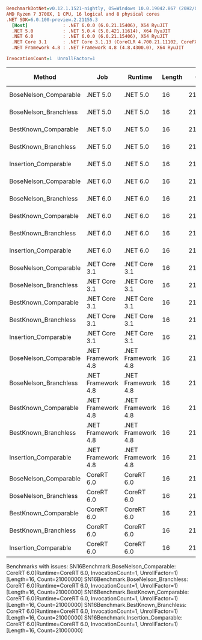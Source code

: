 ``` ini

BenchmarkDotNet=v0.12.1.1521-nightly, OS=Windows 10.0.19042.867 (20H2/October2020Update)
AMD Ryzen 7 3700X, 1 CPU, 16 logical and 8 physical cores
.NET SDK=6.0.100-preview.2.21155.3
  [Host]             : .NET 6.0.0 (6.0.21.15406), X64 RyuJIT
  .NET 5.0           : .NET 5.0.4 (5.0.421.11614), X64 RyuJIT
  .NET 6.0           : .NET 6.0.0 (6.0.21.15406), X64 RyuJIT
  .NET Core 3.1      : .NET Core 3.1.13 (CoreCLR 4.700.21.11102, CoreFX 4.700.21.11602), X64 RyuJIT
  .NET Framework 4.8 : .NET Framework 4.8 (4.8.4300.0), X64 RyuJIT

InvocationCount=1  UnrollFactor=1  

```
|                Method |                Job |            Runtime | Length |    Count |     Mean |   Error |  StdDev | Gen 0 | Gen 1 | Gen 2 | Allocated |
|---------------------- |------------------- |------------------- |------- |--------- |---------:|--------:|--------:|------:|------:|------:|----------:|
| BoseNelson_Comparable |           .NET 5.0 |           .NET 5.0 |     16 | 21000000 | 184.2 ms | 0.23 ms | 0.19 ms |     - |     - |     - |         - |
| BoseNelson_Branchless |           .NET 5.0 |           .NET 5.0 |     16 | 21000000 | 185.9 ms | 0.36 ms | 0.32 ms |     - |     - |     - |         - |
|  BestKnown_Comparable |           .NET 5.0 |           .NET 5.0 |     16 | 21000000 | 200.0 ms | 0.42 ms | 0.37 ms |     - |     - |     - |         - |
|  BestKnown_Branchless |           .NET 5.0 |           .NET 5.0 |     16 | 21000000 | 146.7 ms | 0.27 ms | 0.24 ms |     - |     - |     - |         - |
|  Insertion_Comparable |           .NET 5.0 |           .NET 5.0 |     16 | 21000000 | 207.2 ms | 2.18 ms | 1.82 ms |     - |     - |     - |         - |
| BoseNelson_Comparable |           .NET 6.0 |           .NET 6.0 |     16 | 21000000 | 187.4 ms | 0.45 ms | 0.42 ms |     - |     - |     - |     144 B |
| BoseNelson_Branchless |           .NET 6.0 |           .NET 6.0 |     16 | 21000000 | 185.8 ms | 0.12 ms | 0.09 ms |     - |     - |     - |     144 B |
|  BestKnown_Comparable |           .NET 6.0 |           .NET 6.0 |     16 | 21000000 | 201.5 ms | 1.79 ms | 1.67 ms |     - |     - |     - |     144 B |
|  BestKnown_Branchless |           .NET 6.0 |           .NET 6.0 |     16 | 21000000 | 147.3 ms | 0.71 ms | 0.67 ms |     - |     - |     - |     144 B |
|  Insertion_Comparable |           .NET 6.0 |           .NET 6.0 |     16 | 21000000 | 226.2 ms | 1.63 ms | 1.52 ms |     - |     - |     - |     192 B |
| BoseNelson_Comparable |      .NET Core 3.1 |      .NET Core 3.1 |     16 | 21000000 | 185.0 ms | 0.60 ms | 0.50 ms |     - |     - |     - |         - |
| BoseNelson_Branchless |      .NET Core 3.1 |      .NET Core 3.1 |     16 | 21000000 | 186.4 ms | 0.54 ms | 0.51 ms |     - |     - |     - |         - |
|  BestKnown_Comparable |      .NET Core 3.1 |      .NET Core 3.1 |     16 | 21000000 | 201.4 ms | 0.37 ms | 0.33 ms |     - |     - |     - |         - |
|  BestKnown_Branchless |      .NET Core 3.1 |      .NET Core 3.1 |     16 | 21000000 | 146.7 ms | 0.26 ms | 0.23 ms |     - |     - |     - |         - |
|  Insertion_Comparable |      .NET Core 3.1 |      .NET Core 3.1 |     16 | 21000000 | 217.0 ms | 0.87 ms | 0.81 ms |     - |     - |     - |      48 B |
| BoseNelson_Comparable | .NET Framework 4.8 | .NET Framework 4.8 |     16 | 21000000 | 191.2 ms | 2.10 ms | 1.96 ms |     - |     - |     - |         - |
| BoseNelson_Branchless | .NET Framework 4.8 | .NET Framework 4.8 |     16 | 21000000 | 187.0 ms | 1.55 ms | 1.45 ms |     - |     - |     - |         - |
|  BestKnown_Comparable | .NET Framework 4.8 | .NET Framework 4.8 |     16 | 21000000 | 203.2 ms | 0.77 ms | 0.68 ms |     - |     - |     - |         - |
|  BestKnown_Branchless | .NET Framework 4.8 | .NET Framework 4.8 |     16 | 21000000 | 146.7 ms | 0.22 ms | 0.18 ms |     - |     - |     - |         - |
|  Insertion_Comparable | .NET Framework 4.8 | .NET Framework 4.8 |     16 | 21000000 | 284.9 ms | 0.45 ms | 0.38 ms |     - |     - |     - |         - |
| BoseNelson_Comparable |         CoreRT 6.0 |         CoreRT 6.0 |     16 | 21000000 |       NA |      NA |      NA |     - |     - |     - |         - |
| BoseNelson_Branchless |         CoreRT 6.0 |         CoreRT 6.0 |     16 | 21000000 |       NA |      NA |      NA |     - |     - |     - |         - |
|  BestKnown_Comparable |         CoreRT 6.0 |         CoreRT 6.0 |     16 | 21000000 |       NA |      NA |      NA |     - |     - |     - |         - |
|  BestKnown_Branchless |         CoreRT 6.0 |         CoreRT 6.0 |     16 | 21000000 |       NA |      NA |      NA |     - |     - |     - |         - |
|  Insertion_Comparable |         CoreRT 6.0 |         CoreRT 6.0 |     16 | 21000000 |       NA |      NA |      NA |     - |     - |     - |         - |

Benchmarks with issues:
  SN16Benchmark.BoseNelson_Comparable: CoreRT 6.0(Runtime=CoreRT 6.0, InvocationCount=1, UnrollFactor=1) [Length=16, Count=21000000]
  SN16Benchmark.BoseNelson_Branchless: CoreRT 6.0(Runtime=CoreRT 6.0, InvocationCount=1, UnrollFactor=1) [Length=16, Count=21000000]
  SN16Benchmark.BestKnown_Comparable: CoreRT 6.0(Runtime=CoreRT 6.0, InvocationCount=1, UnrollFactor=1) [Length=16, Count=21000000]
  SN16Benchmark.BestKnown_Branchless: CoreRT 6.0(Runtime=CoreRT 6.0, InvocationCount=1, UnrollFactor=1) [Length=16, Count=21000000]
  SN16Benchmark.Insertion_Comparable: CoreRT 6.0(Runtime=CoreRT 6.0, InvocationCount=1, UnrollFactor=1) [Length=16, Count=21000000]
